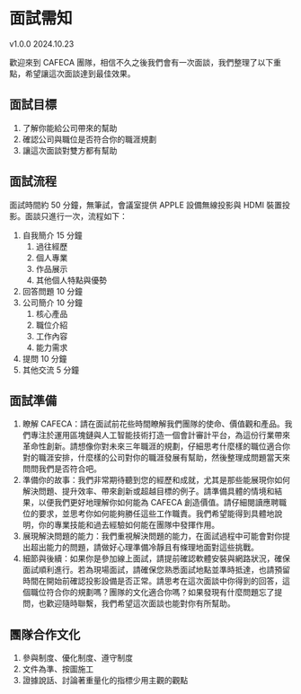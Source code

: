 # 面試需知
v1.0.0 2024.10.23

歡迎來到 CAFECA 團隊，相信不久之後我們會有一次面談，我們整理了以下重點，希望讓這次面談達到最佳效果。

## 面試目標
1. 了解你能給公司帶來的幫助
2. 確認公司與職位是否符合你的職涯規劃
3. 讓這次面談對雙方都有幫助

## 面試流程
面試時間約 50 分鐘，無筆試，會議室提供 APPLE 設備無線投影與 HDMI 裝置投影。面談只進行一次，流程如下：
1. 自我簡介 15 分鐘
   1. 過往經歷
   2. 個人專業
   3. 作品展示
   4. 其他個人特點與優勢
2. 回答問題 10 分鐘
3. 公司簡介 10 分鐘
   1. 核心產品
   2. 職位介紹
   3. 工作內容
   4. 能力需求
4. 提問 10 分鐘
5. 其他交流 5 分鐘

## 面試準備
1. 瞭解 CAFECA：請在面試前花些時間瞭解我們團隊的使命、價值觀和產品。我們專注於運用區塊鏈與人工智能技術打造一個會計審計平台，為這份行業帶來革命性創新。請想像你對未來三年職涯的規劃，仔細思考什麼樣的職位適合你對的職涯安排，什麼樣的公司對你的職涯發展有幫助，然後整理成問題當天來問問我們是否符合吧。
2. 準備你的故事：我們非常期待聽到您的經歷和成就，尤其是那些能展現你如何解決問題、提升效率、帶來創新或超越目標的例子。請準備具體的情境和結果，以便我們更好地理解你如何能為 CAFECA 創造價值。請仔細閱讀應聘職位的要求，並思考你如何能夠勝任這些工作職責。我們希望能得到具體地說明，你的專業技能和過去經驗如何能在團隊中發揮作用。
3. 展現解決問題的能力：我們重視解決問題的能力，在面試過程中可能會對你提出超出能力的問題，請做好心理準備冷靜且有條理地面對這些挑戰。
4. 細節與後續：如果你是參加線上面試，請提前確認軟體安裝與網路狀況，確保面試順利進行。若為現場面試，請確保您熟悉面試地點並準時抵達，也請預留時間在開始前確認投影設備是否正常。請思考在這次面談中你得到的回答，這個職位符合你的規劃嗎？團隊的文化適合你嗎？如果發現有什麼問題忘了提問，也歡迎隨時聯繫，我們希望這次面談也能對你有所幫助。

## 團隊合作文化
1. 參與制度、優化制度、遵守制度
2. 文件為準、按圖施工
3. 證據說話、討論著重量化的指標少用主觀的觀點
